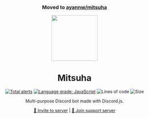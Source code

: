 <div align="center">

<h3>Moved to <a href="https://github.com/ayannw/mitsuha">ayannw/mitsuha</a></h3>

<img src="https://images-ext-2.discordapp.net/external/HF7kH9cYf9EY-777jq2CLU1h2y8qNKHbKzUa7z5BstY/%3Fsize%3D2048/https/cdn.discordapp.com/avatars/749640517549293729/e2f29a4f2e81831adea48c92ba6063c2.webp?width=473&height=473" height="150" width="150"/>

<h1 id="mitsuha">Mitsuha</h1>
<p>
<a href="https://lgtm.com/projects/g/theRealAyan/mitsuha-project/alerts/"><img alt="Total alerts" src="https://img.shields.io/lgtm/alerts/g/theRealAyan/mitsuha-project.svg?logo=lgtm&logoWidth=18"/></a>
<a href="https://lgtm.com/projects/g/theRealAyan/mitsuha-project/context:javascript"><img alt="Language grade: JavaScript" src="https://img.shields.io/lgtm/grade/javascript/g/theRealAyan/mitsuha-project.svg?logo=lgtm&logoWidth=18"/></a>
<img src="https://img.shields.io/tokei/lines/github/ayannw/mitsuha-project?logo=github&amp;" alt="Lines of code"/>
<img src="https://github-size-badge.herokuapp.com/ayannw/mitsuha-project.svg" alt="Size" />
</p>
<p>Multi-purpose Discord bot made with Discord.js.</p>
<p><a href="https://discord.com/oauth2/authorize?client_id=749640517549293729&amp;permissions=205323366&amp;scope=bot">🔗 Invite to server</a> |
<a href="https://discord.gg/6Pwak89TTg">🔗 Join support server</a></p>

</div>
